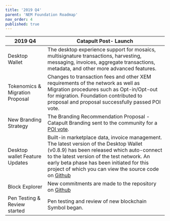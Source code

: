 ```yaml
---
title: '2019 Q4'
parent: 'NEM Foundation Roadmap'
nav_order: 4
published: true
---
```


| **2019 Q4** | **Catapult Post- Launch** |
| ------------- | ------------- |
| Desktop Wallet | The desktop experience support for mosaics, multisignature transactions, harvesting, messaging, invoices, aggregate transactions, metadata, and other more advanced features. |
| Tokenomics &amp; Migration Proposal | Changes to transaction fees and other XEM requirements of the network as well as Migration procedures such as Opt-in/Opt-out for migration. Foundation contributed to proposal and proposal successfully passed POI vote. |
| New Branding Strategy | The Branding Recommendation Proposal - Catapult Branding sent to the community for a [POI vote](https://forum.nem.io/t/branding-proposal/24060). |
| Desktop wallet Feature Updates | Built-in marketplace data, invoice management. The latest version of the Desktop Wallet (v0.8.9) has been released which auto-connect to the latest version of the test network. An early beta phase has been initiated for this project of which you can view the source code on [Github](https://github.com/nemfoundation/nem2-desktop-wallet/releases/v0.8.9) |
| Block Explorer | New commitments are made to the repository on [Github](https://github.com/nemfoundation/nem2-explorer) |
| Pen Testing &amp; Review started | Pen testing and review of new blockchain Symbol began. |



